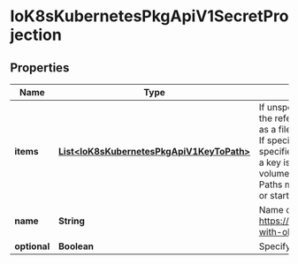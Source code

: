 
# IoK8sKubernetesPkgApiV1SecretProjection

## Properties
Name | Type | Description | Notes
------------ | ------------- | ------------- | -------------
**items** | [**List&lt;IoK8sKubernetesPkgApiV1KeyToPath&gt;**](IoK8sKubernetesPkgApiV1KeyToPath.md) | If unspecified, each key-value pair in the Data field of the referenced Secret will be projected into the volume as a file whose name is the key and content is the value. If specified, the listed keys will be projected into the specified paths, and unlisted keys will not be present. If a key is specified which is not present in the Secret, the volume setup will error unless it is marked optional. Paths must be relative and may not contain the &#39;..&#39; path or start with &#39;..&#39;. |  [optional]
**name** | **String** | Name of the referent. More info: https://kubernetes.io/docs/concepts/overview/working-with-objects/names/#names |  [optional]
**optional** | **Boolean** | Specify whether the Secret or its key must be defined |  [optional]



